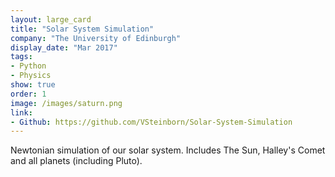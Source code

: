 ```yaml
---
layout: large_card
title: "Solar System Simulation"
company: "The University of Edinburgh"
display_date: "Mar 2017"
tags:
- Python
- Physics
show: true
order: 1
image: /images/saturn.png
link:
- Github: https://github.com/VSteinborn/Solar-System-Simulation
---
```


Newtonian simulation of our solar system. Includes The Sun, Halley's Comet and all planets (including Pluto).
